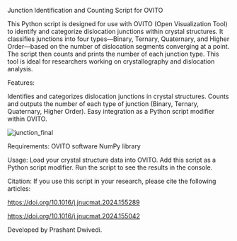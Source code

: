 Junction Identification and Counting Script for OVITO

This Python script is designed for use with OVITO (Open Visualization Tool) to identify and categorize dislocation junctions within crystal structures. It classifies junctions into four types—Binary, Ternary, Quaternary, and Higher Order—based on the number of dislocation segments converging at a point. The script then counts and prints the number of each junction type. This tool is ideal for researchers working on crystallography and dislocation analysis.

Features:

Identifies and categorizes dislocation junctions in crystal structures.
Counts and outputs the number of each type of junction (Binary, Ternary, Quaternary, Higher Order).
Easy integration as a Python script modifier within OVITO.


![junction_final](https://github.com/user-attachments/assets/6da2c7a7-d05e-4e33-98f5-3e4e73cae455)



Requirements:
OVITO software
NumPy library


Usage:
Load your crystal structure data into OVITO.
Add this script as a Python script modifier.
Run the script to see the results in the console.


Citation: If you use this script in your research, please cite the following articles:

https://doi.org/10.1016/j.jnucmat.2024.155289

https://doi.org/10.1016/j.jnucmat.2024.155042

Developed by Prashant Dwivedi.
